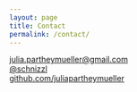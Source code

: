 ```yaml
---
layout: page
title: Contact
permalink: /contact/
---
```



<i class="fa fa-envelope"></i>  <a href="mailto:julia.partheymueller@gmail.com"> julia.partheymueller@gmail.com</a><br/>
<i class="fab fa-twitter"></i><a href="https://twitter.com/schnizzl"> @schnizzl</a><br/>
<i class="fa fa-github"></i>  <a href="https://github.com/juliapartheymueller">github.com/juliapartheymueller</a><br/>



